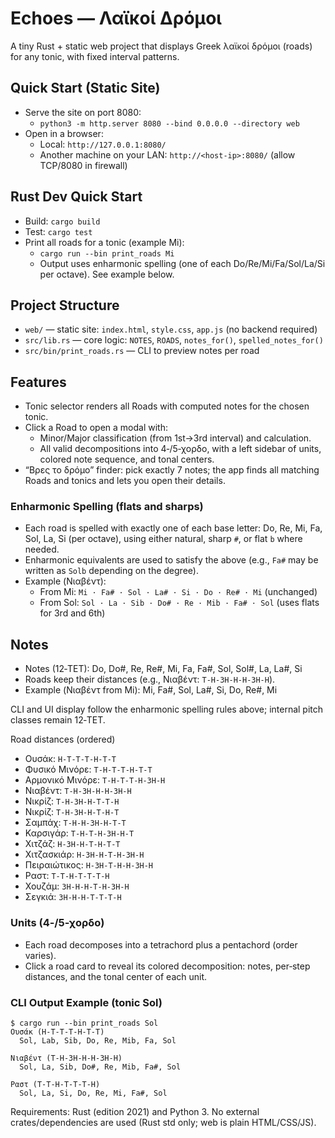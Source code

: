 # Echoes — Λαϊκοί Δρόμοι

A tiny Rust + static web project that displays Greek λαϊκοί δρόμοι (roads) for any tonic, with fixed interval patterns.

## Quick Start (Static Site)
- Serve the site on port 8080:
  - `python3 -m http.server 8080 --bind 0.0.0.0 --directory web`
- Open in a browser:
  - Local: `http://127.0.0.1:8080/`
  - Another machine on your LAN: `http://<host-ip>:8080/` (allow TCP/8080 in firewall)

## Rust Dev Quick Start
- Build: `cargo build`
- Test: `cargo test`
- Print all roads for a tonic (example Mi):
  - `cargo run --bin print_roads Mi`
  - Output uses enharmonic spelling (one of each Do/Re/Mi/Fa/Sol/La/Si per octave). See example below.

## Project Structure
- `web/` — static site: `index.html`, `style.css`, `app.js` (no backend required)
- `src/lib.rs` — core logic: `NOTES`, `ROADS`, `notes_for()`, `spelled_notes_for()`
- `src/bin/print_roads.rs` — CLI to preview notes per road

## Features
- Tonic selector renders all Roads with computed notes for the chosen tonic.
- Click a Road to open a modal with:
  - Minor/Major classification (from 1st→3rd interval) and calculation.
  - All valid decompositions into 4‑/5‑χορδο, with a left sidebar of units, colored note sequence, and tonal centers.
- “Βρες το δρόμο” finder: pick exactly 7 notes; the app finds all matching Roads and tonics and lets you open their details.

### Enharmonic Spelling (flats and sharps)
- Each road is spelled with exactly one of each base letter: Do, Re, Mi, Fa, Sol, La, Si (per octave), using either natural, sharp `#`, or flat `b` where needed.
- Enharmonic equivalents are used to satisfy the above (e.g., `Fa#` may be written as `Solb` depending on the degree).
- Example (Νιαβέντ):
  - From Mi: `Mi · Fa# · Sol · La# · Si · Do · Re# · Mi` (unchanged)
  - From Sol: `Sol · La · Sib · Do# · Re · Mib · Fa# · Sol` (uses flats for 3rd and 6th)

## Notes
- Notes (12‑TET): Do, Do#, Re, Re#, Mi, Fa, Fa#, Sol, Sol#, La, La#, Si
- Roads keep their distances (e.g., Νιαβέντ: `T-H-3H-H-H-3H-H`).
- Example (Νιαβέντ from Mi): Mi, Fa#, Sol, La#, Si, Do, Re#, Mi

CLI and UI display follow the enharmonic spelling rules above; internal pitch classes remain 12‑TET.

Road distances (ordered)
- Ουσάκ: `H-T-T-T-H-T-T`
- Φυσικό Μινόρε: `T-H-T-T-H-T-T`
- Αρμονικό Μινόρε: `T-H-T-T-H-3H-H`
- Νιαβέντ: `T-H-3H-H-H-3H-H`
- Νικρίζ: `T-H-3H-H-T-T-H`
- Νικρίζ: `T-H-3H-H-T-H-T`
- Σαμπάχ: `T-H-H-3H-H-T-T`
- Καρσιγάρ: `T-H-T-H-3H-H-T`
- Χιτζάζ: `H-3H-H-T-H-T-T`
- Χιτζασκιάρ: `H-3H-H-T-H-3H-H`
- Πειραιώτικος: `H-3H-T-H-H-3H-H`
- Ραστ: `T-T-H-T-T-T-H`
- Χουζάμ: `3H-H-H-T-H-3H-H`
- Σεγκιά: `3H-H-H-T-T-T-H`

### Units (4‑/5‑χορδο)
- Each road decomposes into a tetrachord plus a pentachord (order varies).
- Click a road card to reveal its colored decomposition: notes, per‑step distances, and the tonal center of each unit.

### CLI Output Example (tonic Sol)
```
$ cargo run --bin print_roads Sol
Ουσάκ (H-T-T-T-H-T-T)
  Sol, Lab, Sib, Do, Re, Mib, Fa, Sol

Νιαβέντ (T-H-3H-H-H-3H-H)
  Sol, La, Sib, Do#, Re, Mib, Fa#, Sol

Ραστ (T-T-H-T-T-T-H)
  Sol, La, Si, Do, Re, Mi, Fa#, Sol
```

Requirements: Rust (edition 2021) and Python 3. No external crates/dependencies are used (Rust std only; web is plain HTML/CSS/JS).
